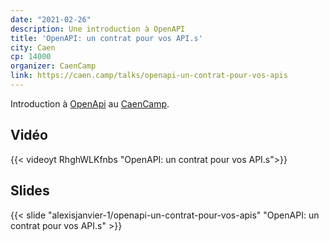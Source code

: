 ```yaml
---
date: "2021-02-26"
description: Une introduction à OpenAPI
title: 'OpenAPI: un contrat pour vos API.s'
city: Caen
cp: 14000
organizer: CaenCamp
link: https://caen.camp/talks/openapi-un-contrat-pour-vos-apis
---
```


Introduction à [OpenApi](https://www.openapis.org/) au [CaenCamp](https://caen.camp/talks/openapi-un-contrat-pour-vos-apis).    

## Vidéo

{{< videoyt RhghWLKfnbs "OpenAPI: un contrat pour vos API.s">}}

## Slides

{{< slide "alexisjanvier-1/openapi-un-contrat-pour-vos-apis" "OpenAPI: un contrat pour vos API.s" >}}
